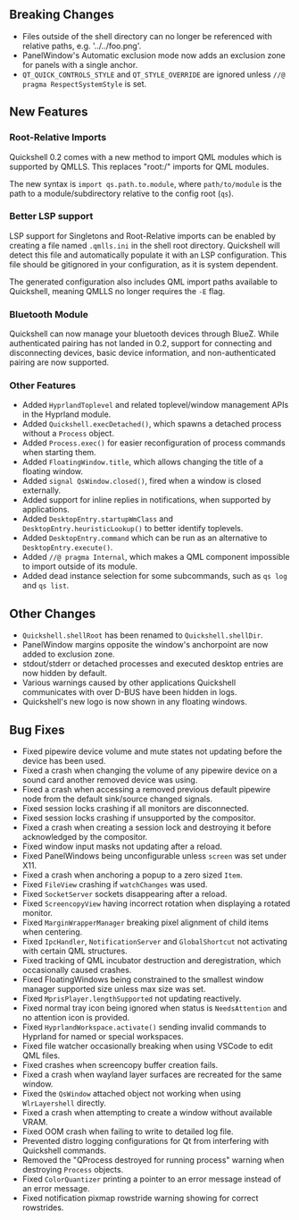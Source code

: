 ## Breaking Changes

- Files outside of the shell directory can no longer be referenced with relative paths, e.g. '../../foo.png'.
- PanelWindow's Automatic exclusion mode now adds an exclusion zone for panels with a single anchor.
- `QT_QUICK_CONTROLS_STYLE` and `QT_STYLE_OVERRIDE` are ignored unless `//@ pragma RespectSystemStyle` is set.

## New Features

### Root-Relative Imports

Quickshell 0.2 comes with a new method to import QML modules which is supported by QMLLS.
This replaces "root:/" imports for QML modules.

The new syntax is `import qs.path.to.module`, where `path/to/module` is the path to
a module/subdirectory relative to the config root (`qs`).

### Better LSP support

LSP support for Singletons and Root-Relative imports can be enabled by creating a file named
`.qmlls.ini` in the shell root directory. Quickshell will detect this file and automatically
populate it with an LSP configuration. This file should be gitignored in your configuration,
as it is system dependent.

The generated configuration also includes QML import paths available to Quickshell, meaning
QMLLS no longer requires the `-E` flag.

### Bluetooth Module

Quickshell can now manage your bluetooth devices through BlueZ. While authenticated pairing
has not landed in 0.2, support for connecting and disconnecting devices, basic device information,
and non-authenticated pairing are now supported.

### Other Features

- Added `HyprlandToplevel` and related toplevel/window management APIs in the Hyprland module.
- Added `Quickshell.execDetached()`, which spawns a detached process without a `Process` object.
- Added `Process.exec()` for easier reconfiguration of process commands when starting them.
- Added `FloatingWindow.title`, which allows changing the title of a floating window.
- Added `signal QsWindow.closed()`, fired when a window is closed externally.
- Added support for inline replies in notifications, when supported by applications.
- Added `DesktopEntry.startupWmClass` and `DesktopEntry.heuristicLookup()` to better identify toplevels.
- Added `DesktopEntry.command` which can be run as an alternative to `DesktopEntry.execute()`.
- Added `//@ pragma Internal`, which makes a QML component impossible to import outside of its module.
- Added dead instance selection for some subcommands, such as `qs log` and `qs list`.

## Other Changes

- `Quickshell.shellRoot` has been renamed to `Quickshell.shellDir`.
- PanelWindow margins opposite the window's anchorpoint are now added to exclusion zone.
- stdout/stderr or detached processes and executed desktop entries are now hidden by default.
- Various warnings caused by other applications Quickshell communicates with over D-BUS have been hidden in logs.
- Quickshell's new logo is now shown in any floating windows.

## Bug Fixes

- Fixed pipewire device volume and mute states not updating before the device has been used.
- Fixed a crash when changing the volume of any pipewire device on a sound card another removed device was using.
- Fixed a crash when accessing a removed previous default pipewire node from the default sink/source changed signals.
- Fixed session locks crashing if all monitors are disconnected.
- Fixed session locks crashing if unsupported by the compositor.
- Fixed a crash when creating a session lock and destroying it before acknowledged by the compositor.
- Fixed window input masks not updating after a reload.
- Fixed PanelWindows being unconfigurable unless `screen` was set under X11.
- Fixed a crash when anchoring a popup to a zero sized `Item`.
- Fixed `FileView` crashing if `watchChanges` was used.
- Fixed `SocketServer` sockets disappearing after a reload.
- Fixed `ScreencopyView` having incorrect rotation when displaying a rotated monitor.
- Fixed `MarginWrapperManager` breaking pixel alignment of child items when centering.
- Fixed `IpcHandler`, `NotificationServer` and `GlobalShortcut` not activating with certain QML structures.
- Fixed tracking of QML incubator destruction and deregistration, which occasionally caused crashes.
- Fixed FloatingWindows being constrained to the smallest window manager supported size unless max size was set.
- Fixed `MprisPlayer.lengthSupported` not updating reactively.
- Fixed normal tray icon being ignored when status is `NeedsAttention` and no attention icon is provided.
- Fixed `HyprlandWorkspace.activate()` sending invalid commands to Hyprland for named or special workspaces.
- Fixed file watcher occasionally breaking when using VSCode to edit QML files.
- Fixed crashes when screencopy buffer creation fails.
- Fixed a crash when wayland layer surfaces are recreated for the same window.
- Fixed the `QsWindow` attached object not working when using `WlrLayershell` directly.
- Fixed a crash when attempting to create a window without available VRAM.
- Fixed OOM crash when failing to write to detailed log file.
- Prevented distro logging configurations for Qt from interfering with Quickshell commands.
- Removed the "QProcess destroyed for running process" warning when destroying `Process` objects.
- Fixed `ColorQuantizer` printing a pointer to an error message instead of an error message.
- Fixed notification pixmap rowstride warning showing for correct rowstrides.
